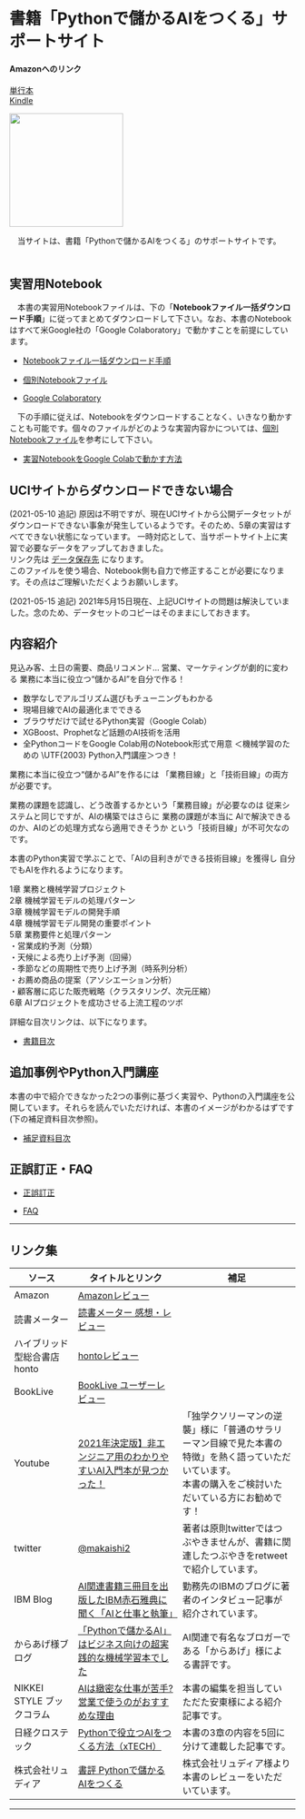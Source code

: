 # 書籍「Pythonで儲かるAIをつくる」サポートサイト

#### Amazonへのリンク
[単行本](https://www.amazon.co.jp/dp/4296106961/)  
[Kindle](https://www.amazon.co.jp/dp/B08F9P726T/)  

<div align="left">
<img src="images/hyoshi.jpg" width="200">
</div>

　当サイトは、書籍「Pythonで儲かるAIをつくる」のサポートサイトです。  
　
## 実習用Notebook
 
　本書の実習用Notebookファイルは、下の「**Notebookファイル一括ダウンロード手順**」に従ってまとめてダウンロードして下さい。なお、本書のNotebookはすべて米Google社の「Google Colaboratory」で動かすことを前提にしています。    

* [Notebookファイル一括ダウンロード手順](refs/download.md)  
 
* [個別Notebookファイル](refs/notebooks.md)

* [Google Colaboratory](https://colab.research.google.com/notebooks/welcome.ipynb?hl=ja)

　下の手順に従えば、Notebookをダウンロードすることなく、いきなり動かすことも可能です。個々のファイルがどのような実習内容かについては、[個別Notebookファイル](refs/notebooks.md)を参考にして下さい。

* [実習NotebookをGoogle Colabで動かす方法](https://qiita.com/makaishi2/items/25529634aac508dcd6b0)

## UCIサイトからダウンロードできない場合
(2021-05-10 追記)
原因は不明ですが、現在UCIサイトから公開データセットがダウンロードできない事象が発生しているようです。そのため、5章の実習はすべてできない状態になっています。
一時対応として、当サポートサイト上に実習で必要なデータをアップしておきました。  
リンク先は  [データ保存先](./data)  になります。  
このファイルを使う場合、Notebook側も自力で修正することが必要になります。その点はご理解いただくようお願いします。
 
(2021-05-15 追記)
2021年5月15日現在、上記UCIサイトの問題は解決していました。念のため、データセットのコピーはそのままにしておきます。


## 内容紹介

見込み客、土日の需要、商品リコメンド… 
営業、マーケティングが劇的に変わる 
業務に本当に役立つ“儲かるAI”を自分で作る！

* 数学なしでアルゴリズム選びもチューニングもわかる 
* 現場目線でAIの最適化までできる 
* ブラウザだけで試せるPython実習（Google Colab） 
* XGBoost、Prophetなど話題のAI技術を活用 
* 全PythonコードをGoogle Colab用のNotebook形式で用意 
＜機械学習のための \UTF{2003} Python入門講座＞つき！ 

業務に本当に役立つ“儲かるAI”を作るには 
「業務目線」と「技術目線」の両方が必要です。 

業務の課題を認識し、どう改善するかという「業務目線」が必要なのは 
従来システムと同じですが、AIの構築ではさらに 
業務の課題が本当に AIで解決できるのか、AIのどの処理方式なら適用できそうか 
という「技術目線」が不可欠なのです。 

本書のPython実習で学ぶことで、「AIの目利きができる技術目線」を獲得し 
自分でもAIを作れるようになります。 

1章 業務と機械学習プロジェクト  
2章 機械学習モデルの処理パターン   
3章 機械学習モデルの開発手順  
4章 機械学習モデル開発の重要ポイント   
5章 業務要件と処理パターン  
・営業成約予測（分類）  
・天候による売り上げ予測（回帰）   
・季節などの周期性で売り上げ予測（時系列分析）   
・お薦め商品の提案（アソシエーション分析）  
・顧客層に応じた販売戦略（クラスタリング、次元圧縮）   
6章 AIプロジェクトを成功させる上流工程のツボ  

詳細な目次リンクは、以下になります。  

* [書籍目次](refs/index.md)

## 追加事例やPython入門講座
本書の中で紹介できなかった2つの事例に基づく実習や、Pythonの入門講座を公開しています。それらを読んでいただければ、本書のイメージがわかるはずです(下の補足資料目次参照)。


* [補足資料目次](docs/補足資料目次.md)  

## 正誤訂正・FAQ

<!---
* [Notebook補足情報](notebook-ref.md)
-->  

* [正誤訂正](refs/errors.md)

* [FAQ](refs/faqs.md)


***
## リンク集

|ソース  |タイトルとリンク  |補足|
|---|---|---|
|Amazon|[Amazonレビュー](https://www.amazon.co.jp/product-reviews/4296106961/)||
|読書メーター|[読書メーター 感想・レビュー](https://bookmeter.com/books/16410328)||
|ハイブリッド型総合書店 honto| [hontoレビュー](https://honto.jp/netstore/pd-review_0630367266.html)||
|BookLive|[BookLive ユーザーレビュー](https://booklive.jp/review/list/title_id/831502/vol_no/001#user_review)||
|Youtube|[2021年決定版】非エンジニア用のわかりやすいAI入門本が見つかった！](https://www.youtube.com/watch?v=WeM6KvHNmqE&t=1s)|「独学クソリーマンの逆襲」様に「普通のサラリーマン目線で見た本書の特徴」を熱く語っていただいています。<br>本書の購入をご検討いただいている方にお勧めです！|
|twitter|[@makaishi2](https://twitter.com/makaishi2)|著者は原則twitterではつぶやきませんが、書籍に関連したつぶやきをretweetで紹介しています。|
|IBM Blog|[AI関連書籍三冊目を出版したIBM赤石雅典に聞く「AIと仕事と執筆」](https://www.ibm.com/blogs/solutions/jp-ja/data_science_and_ai_akaishi-san/)|勤務先のIBMのブログに著者のインタビュー記事が紹介されています。|
|からあげ様ブログ|[「Pythonで儲かるAI」はビジネス向けの超実践的な機械学習本でした](https://karaage.hatenadiary.jp/entry/2020/08/19/073000)|AI関連で有名なブロガーである「からあげ」様による書評です。|
|NIKKEI STYLE ブックコラム|[AIは緻密な仕事が苦手? 営業で使うのがおすすめな理由](https://style.nikkei.com/article/DGXMZO63178800Y0A820C2000000/)|本書の編集を担当していただた安東様による紹介記事です。|
|日経クロステック|[Pythonで役立つAIをつくる方法（xTECH）](https://xtech.nikkei.com/atcl/nxt/column/18/01408/)|本書の3章の内容を5回に分けて連載した記事です。|
|株式会社リュディア|[書評 Pythonで儲かるAIをつくる](https://note.com/lydiacorp/n/n3828ccc54cf7)|株式会社リュディア様より本書のレビューをいただいています。|

<!---
-->  



***
